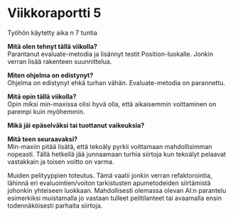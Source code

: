 # Viikkoraportti 5

Työhön käytetty aika n 7 tuntia

**Mitä olen tehnyt tällä viikolla?**  
Parantanut evaluate-metodia ja lisännyt testit Position-luokalle. Jonkin verran lisää rakenteen suunnittelua.

**Miten ohjelma on edistynyt?**  
Ohjelma on edistynyt ehkä turhan vähän. Evaluate-metodia on parannettu.

**Mitä opin tällä viikolla?**  
Opin miksi min-maxissa olisi hyvä olla, että aikaisemmin voittaminen on parempi kuin myöhemmin.

**Mikä jäi epäselväksi tai tuottanut vaikeuksia?**  

**Mitä teen seuraavaksi?**  
Min-maxiin pitää lisätä, että tekoäly pyrkii voittamaan mahdollisimman nopeasti. Tällä hetkellä jää junnaamaan turhia siirtoja kun tekoälyt pelaavat vastakkain ja toisen voitto on varma.

Muiden pelityyppien toteutus. Tämä vaatii jonkin verran refaktorointia, lähinnä eri evaluointien/voiton tarkistusten apumetodeiden siirtämistä johonkin yhteiseen luokkaan. Mahdollisesti olemassa olevan AI:n parantelu esimerkiksi muistamalla jo vastaan tulleet pelitilanteet tai avaamalla ensin todennäköisesti parhaita siirtoja.
